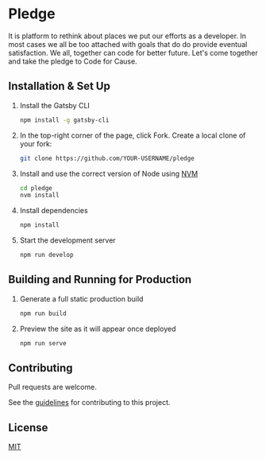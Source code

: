 # Pledge

It is platform to rethink about places we put our efforts as a developer. In most cases we all be too attached with goals that do do provide eventual satisfaction. We all, together can code for better future. Let's come together and take the pledge to Code for Cause.

## Installation & Set Up

1. Install the Gatsby CLI

   ```sh
   npm install -g gatsby-cli
   ```

2. In the top-right corner of the page, click Fork. Create a local clone of your fork:

   ```sh
   git clone https://github.com/YOUR-USERNAME/pledge
    ```


3. Install and use the correct version of Node using [NVM](https://github.com/nvm-sh/nvm)

   ```sh
   cd pledge
   nvm install
   ```

3. Install dependencies

   ```sh
   npm install
   ```

4. Start the development server

   ```sh
   npm run develop
   ```

## Building and Running for Production

1. Generate a full static production build

   ```sh
   npm run build
   ```

1. Preview the site as it will appear once deployed

   ```sh
   npm run serve
   ```

## Contributing
Pull requests are welcome.

See the [guidelines](contributing.md) for contributing to this project.


## License
[MIT](https://choosealicense.com/licenses/mit/)